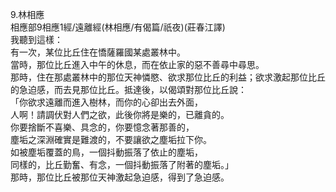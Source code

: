 9.林相應  
相應部9相應1經/遠離經(林相應/有偈篇/祇夜)(莊春江譯)  
我聽到這樣：  
有一次，某位比丘住在憍薩羅國某處叢林中。  
當時，那位比丘進入中午的休息，而在依止家的惡不善尋中尋思。  
那時，住在那處叢林中的那位天神憐愍、欲求那位比丘的利益；欲求激起那位比丘的急迫感，而去見那位比丘。抵達後，以偈頌對那位比丘說：  
「你欲求遠離而進入樹林，而你的心卻出去外面，  
人啊！請調伏對人們之欲，此後你將是樂的，已離貪的。  
你要捨斷不喜樂、具念的，你要憶念著那善的，  
塵垢之深淵確實是難渡的，不要讓欲之塵垢拉下你。  
如被塵垢覆蓋的鳥，一個抖動振落了依止的塵垢，  
同樣的，比丘勤奮、有念，一個抖動振落了附著的塵垢。」  
那時，那位比丘被那位天神激起急迫感，得到了急迫感。  
  
  
